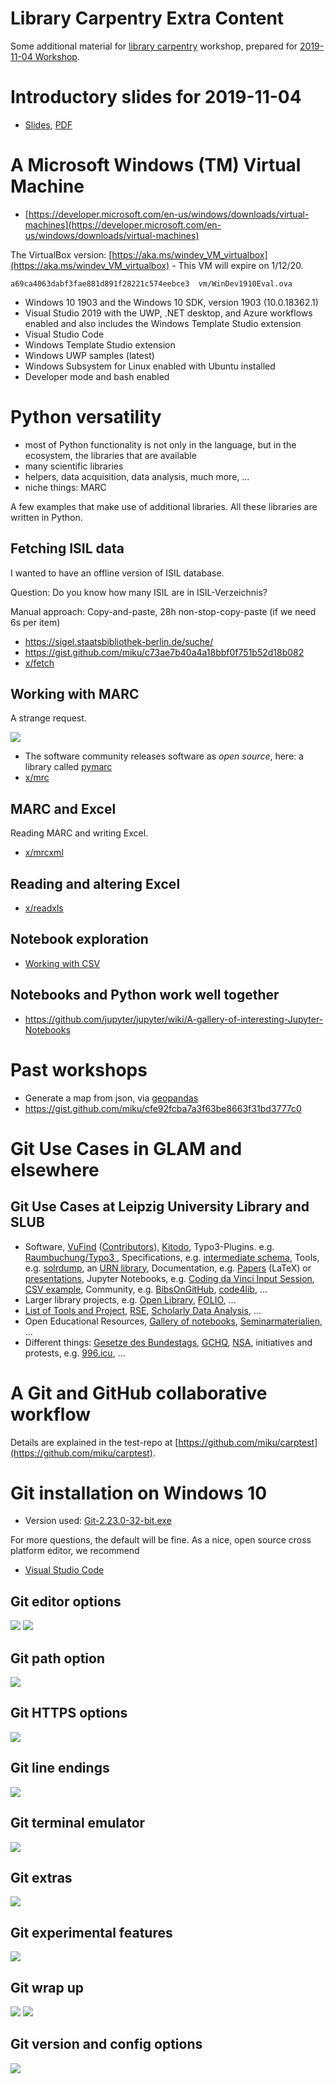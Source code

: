 # Library Carpentry Extra Content

Some additional material for [library carpentry](https://librarycarpentry.org/)
workshop, prepared for [2019-11-04 Workshop](https://ubleipzig.github.io/2019-11-04-leipzig/).

# Introductory slides for 2019-11-04

* [Slides](https://docs.google.com/presentation/d/1ifZE-cZSrZQICVZQWfzcvVdsUhnS0uOgtCdxnpJO3a0/edit#slide=id.p), [PDF](Library_Carpentry_Leipzig_2019-11-04_Introduction.pdf)

# A Microsoft Windows (TM) Virtual Machine

* [https://developer.microsoft.com/en-us/windows/downloads/virtual-machines](https://developer.microsoft.com/en-us/windows/downloads/virtual-machines)

The VirtualBox version:
[https://aka.ms/windev_VM_virtualbox](https://aka.ms/windev_VM_virtualbox) - This VM will expire on 1/12/20.

```
a69ca4063dabf3fae881d891f28221c574eebce3  vm/WinDev1910Eval.ova
```

* Windows 10 1903 and the Windows 10 SDK, version 1903 (10.0.18362.1)
* Visual Studio 2019 with the UWP, .NET desktop, and Azure workflows enabled and also includes the Windows Template Studio extension
* Visual Studio Code
* Windows Template Studio extension
* Windows UWP samples (latest)
* Windows Subsystem for Linux enabled with Ubuntu installed
* Developer mode and bash enabled

# Python versatility

* most of Python functionality is not only in the language, but in the ecosystem, the libraries that are available
* many scientific libraries
* helpers, data acquisition, data analysis, much more, ...
* niche things: MARC

A few examples that make use of additional libraries. All these libraries are written in Python.

## Fetching ISIL data

I wanted to have an offline version of ISIL database.

Question: Do you know how many ISIL are in ISIL-Verzeichnis?

Manual approach: Copy-and-paste, 28h non-stop-copy-paste (if we need 6s per item)

* https://sigel.staatsbibliothek-berlin.de/suche/
* https://gist.github.com/miku/c73ae7b40a4a18bbf0f751b52d18b082
* [x/fetch](x/fetch)

## Working with MARC

A strange request.

![](static/marcemail.png)

* The software community releases software as *open source*, here: a library called [pymarc](https://github.com/edsu/pymarc)
* [x/mrc](x/mrc)

## MARC and Excel

Reading MARC and writing Excel.

* [x/mrcxml](x/mrcxml)

## Reading and altering Excel

* [x/readxls](x/readxls)

## Notebook exploration

* [Working with CSV](https://github.com/miku/sundaypython/blob/master/notebooks/04%20Working%20with%20CSV.ipynb)

## Notebooks and Python work well together

* https://github.com/jupyter/jupyter/wiki/A-gallery-of-interesting-Jupyter-Notebooks

# Past workshops

* Generate a map from json, via [geopandas](http://geopandas.org/)
* https://gist.github.com/miku/cfe92fcba7a3f63be8663f31bd3777c0

# Git Use Cases in GLAM and elsewhere

## Git Use Cases at Leipzig University Library and SLUB

* Software, [VuFind](https://github.com/vufind-org/vufind)
  ([Contributors](https://github.com/vufind-org/vufind/graphs/contributors)),
  [Kitodo](https://github.com/kitodo/kitodo-presentation), Typo3-Plugins. e.g.
  [Raumbuchung/Typo3 ](https://github.com/ubleipzig/tx-booking), Specifications,
  e.g. [intermediate schema](https://github.com/ubleipzig/intermediateschema),
  Tools, e.g. [solrdump](https://github.com/ubleipzig/solrdump), an [URN
  library](https://github.com/slub/urnlib), Documentation, e.g.
  [Papers](https://github.com/miku/siskin/blob/master/docs/tr-dilmmf/tr-dilmmf.tex)
  (LaTeX) or [presentations](https://github.com/miku/siskin/blob/master/docs/ai-overview/slides.md), Jupyter Notebooks, e.g. [Coding da Vinci Input Session](https://github.com/miku/sundaypython), [CSV example](https://github.com/miku/sundaypython/blob/master/notebooks/04%20Working%20with%20CSV.ipynb), Community, e.g. [BibsOnGitHub](https://github.com/hbunke/BibsOnGitHub), [code4lib](https://github.com/topics/code4lib), ...
* Larger library projects, e.g. [Open Library](https://github.com/internetarchive/openlibrary), [FOLIO](https://github.com/folio-org), ...
* [List of Tools and Project](https://github.com/ubleipzig/awesome-library), [RSE](https://github.com/ubleipzig/awesome-rse), [Scholarly Data Analysis](https://github.com/napsternxg/awesome-scholarly-data-analysis), ...
* Open Educational Resources, [Gallery of
  notebooks](https://github.com/jupyter/jupyter/wiki/A-gallery-of-interesting-Jupyter-Notebooks),
  [Seminarmaterialien](https://github.com/felixlohmeier/seminar-wir-bauen-uns-einen-bibliothekskatalog), ...
* Different things: [Gesetze des
  Bundestags](https://github.com/bundestag/gesetze),
  [GCHQ](https://github.com/gchq),
  [NSA](https://github.com/NationalSecurityAgency/enigma-simulator), initiatives
  and protests, e.g. [996.icu](https://github.com/996icu/996.ICU), ...

# A Git and GitHub collaborative workflow

Details are explained in the test-repo at [https://github.com/miku/carptest](https://github.com/miku/carptest).

# Git installation on Windows 10

* Version used: [Git-2.23.0-32-bit.exe](https://github.com/git-for-windows/git/releases/download/v2.23.0.windows.1/Git-2.23.0-32-bit.exe)

For more questions, the default will be fine. As a nice, open source cross platform editor, we recommend

* [Visual Studio Code](https://code.visualstudio.com/)

## Git editor options

![](static/Git01Editor.png)
![](static/Git02Editor.png)

## Git path option

![](static/Git03Path.png)

## Git HTTPS options

![](static/Git04Transport.png)

## Git line endings

![](static/Git05Endings.png)

## Git terminal emulator

![](static/Git06Emulator.png)

## Git extras

![](static/Git07Extra.png)

## Git experimental features

![](static/Git08Experimental.png)

## Git wrap up

![](static/Git09Completing.png)
![](static/Git10Completing.png)

## Git version and config options

![](static/Git11Version.png)

